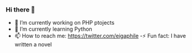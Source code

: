 ### Hi there 👋
- 🔭 I’m currently working on PHP ptojects
- 🌱 I’m currently learning Python
- 📫 How to reach me: https://twitter.com/eigaphile
-⚡ Fun fact: I have written a novel
<!--
**cdarsh47/cdarsh47** is a ✨ _special_ ✨ repository because its `README.md` (this file) appears on your GitHub profile.

Here are some ideas to get you started:

- 🔭 I’m currently working on PHP ptojects
- 🌱 I’m currently learning Python
- 👯 I’m looking to collaborate on ...
- 🤔 I’m looking for help with Data analysis and science
- 💬 Ask me about ...
- 📫 How to reach me: https://twitter.com/eigaphile
- 😄 Pronouns: ...
- ⚡ Fun fact: I write
-->
